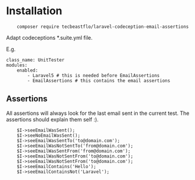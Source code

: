 # Installation

```
    composer require tecbeastflo/laravel-codeception-email-assertions
```

Adapt codeceptions *.suite.yml file.

E.g.
```
class_name: UnitTester
modules:
    enabled:
        - Laravel5 # this is needed before EmailAssertions
        - EmailAssertions # this contains the email assertions
```

## Assertions

All assertions will always look for the last email sent in the current test. The assertions should explain them self :).

```
    $I->seeEmailWasSent();
    $I->seeNoEmailWasSent();
    $I->seeEmailWasSentTo('to@domain.com');
    $I->seeEmailWasNotSentTo('from@domain.com');
    $I->seeEmailWasSentFrom('from@domain.com');
    $I->seeEmailWasNotSentFrom('to@domain.com');
    $I->seeEmailWasNotSentFrom('to@domain.com');
    $I->seeEmailContains('Hello');
    $I->seeEmailContainsNot('Laravel');
```
